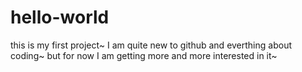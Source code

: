 # hello-world
this is my first project~
I am quite new to github and everthing about coding~ but for now I am getting more and more interested in it~
